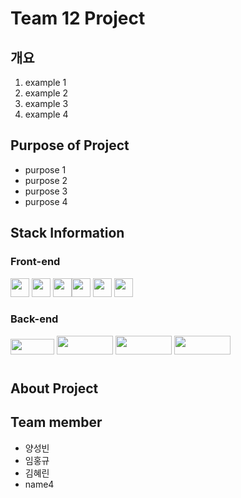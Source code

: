 # Team 12 Project

## 개요

1. example 1
2. example 2
3. example 3
4. example 4

## Purpose of Project

- purpose 1
- purpose 2
- purpose 3
- purpose 4

## Stack Information

### Front-end

<img src="https://upload.wikimedia.org/wikipedia/commons/thumb/6/61/HTML5_logo_and_wordmark.svg/1024px-HTML5_logo_and_wordmark.svg.png" width="30" height="30">
<img src="https://upload.wikimedia.org/wikipedia/commons/d/d5/CSS3_logo_and_wordmark.svg" width="30" height="30">
<img src="https://upload.wikimedia.org/wikipedia/commons/9/99/Unofficial_JavaScript_logo_2.svg" width="30" height="30"><img src="https://upload.wikimedia.org/wikipedia/commons/a/a7/React-icon.svg" width="30" height="30">
<img src="https://upload.wikimedia.org/wikipedia/commons/9/95/Vue.js_Logo_2.svg" width="30" height="30">
<img src="https://upload.wikimedia.org/wikipedia/commons/c/cf/Angular_full_color_logo.svg" width="30" height="30">

### Back-end

<img src="https://upload.wikimedia.org/wikipedia/commons/7/75/Django_logo.svg" width="70" height="25">
<img src="https://upload.wikimedia.org/wikipedia/commons/d/d9/Node.js_logo.svg" width="90" height="30">

<img src="https://upload.wikimedia.org/wikipedia/commons/4/44/Spring_Framework_Logo_2018.svg" width="90" height="30">

<img src="https://upload.wikimedia.org/wikipedia/commons/2/27/PHP-logo.svg" width="90" height="30">

#

## About Project

## Team member

- 양성빈
- 임홍규
- 김혜린
- name4
